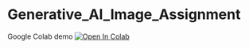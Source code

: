 # Generative_AI_Image_Assignment
Google Colab demo
[![Open In Colab](https://colab.research.google.com/assets/colab-badge.svg)](https://colab.research.google.com/drive/18q68yGcVQlI1bmnqVA4iObqwmf6uNCVN?usp=sharing)

